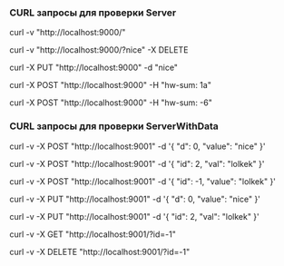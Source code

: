 ### CURL запросы для проверки Server
curl -v "http://localhost:9000/"

curl -v "http://localhost:9000/?nice" -X DELETE

curl -X PUT "http://localhost:9000" -d "nice"

curl -X POST "http://localhost:9000" -H "hw-sum: 1a"

curl -X POST "http://localhost:9000" -H "hw-sum: -6"

### CURL запросы для проверки ServerWithData
curl -v -X POST "http://localhost:9001" -d '{ "d": 0, "value": "nice" }'

curl -v -X POST "http://localhost:9001" -d '{ "id": 2, "val": "lolkek" }'

curl -v -X POST "http://localhost:9001" -d '{ "id": -1, "value": "lolkek" }'

curl -v -X PUT "http://localhost:9001" -d '{ "d": 0, "value": "nice" }'

curl -v -X PUT "http://localhost:9001" -d '{ "id": 2, "val": "lolkek" }'

curl -v -X GET "http://localhost:9001/?id=-1"

curl -v -X DELETE "http://localhost:9001/?id=-1"
